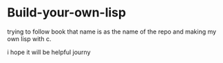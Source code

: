 # Build-your-own-lisp
trying to follow book that name is as the name of the repo and making my own lisp with c.

i hope it will be helpful journy

